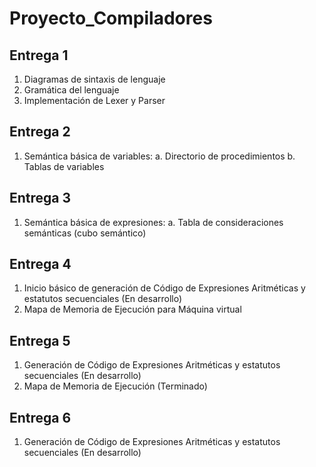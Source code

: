 # Proyecto_Compiladores
## Entrega 1
1. Diagramas de sintaxis de lenguaje
2. Gramática del lenguaje
3. Implementación de Lexer y Parser

## Entrega 2
1. Semántica básica de variables:
    a. Directorio de procedimientos
    b. Tablas de variables

## Entrega 3
1. Semántica básica de expresiones:
    a. Tabla de consideraciones semánticas (cubo semántico)

## Entrega 4
1. Inicio básico de generación de Código de Expresiones Aritméticas y estatutos secuenciales (En desarrollo)
2. Mapa de Memoria de Ejecución para Máquina virtual

## Entrega 5
1. Generación de Código de Expresiones Aritméticas y estatutos secuenciales (En desarrollo)
2. Mapa de Memoria de Ejecución (Terminado)

## Entrega 6
1. Generación de Código de Expresiones Aritméticas y estatutos secuenciales (En desarrollo)